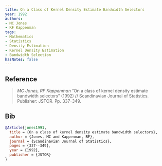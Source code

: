 ```yaml
---
title: On a Class of Kernel Density Estimate Bandwidth Selectors
year: 1992
authors:
- MC Jones
- RF Kappenman
tags:
- Mathematics
- Statistics
- Density Estimation
- Kernel Density Estimation
- Bandwidth Selection
hasNotes: false
---
```


## Reference

> <i>MC Jones, RF Kappenman</i> “On a class of kernel density estimate bandwidth selectors” (1992) // Scandinavian Journal of Statistics. Publisher: JSTOR. Pp.&nbsp;337–349.

## Bib

```bib
@Article{jones1991,
  title = {On a class of kernel density estimate bandwidth selectors},
  author = {Jones, MC and Kappenman, RF},
  journal = {Scandinavian Journal of Statistics},
  pages = {337--349},
  year = {1992},
  publisher = {JSTOR}
}
```
